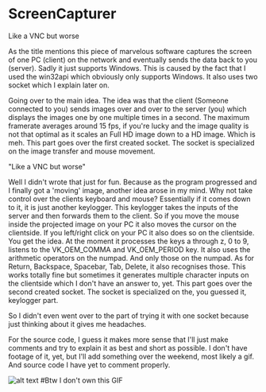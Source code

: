 # ScreenCapturer
Like a VNC but worse

As the title mentions this piece of marvelous software captures the screen of one PC (client) on the network and eventually sends the data back to you (server). Sadly it just supports Windows. This is caused by the fact that I used the win32api which obviously only supports Windows. It also uses two socket which I explain later on.

Going over to the main idea. The idea was that the client (Someone connected to you) sends images over and over to the server (you) which displays the images one by one multiple times in a second. The maximum framerate averages around 15 fps, if you're lucky and the image quality is not that optimal as it scales an Full HD image down to a HD image. Which is meh. 
This part goes over the first created socket. The socket is specialized on the image transfer and mouse movement.

"Like a VNC but worse" 

Well I didn't wrote that just for fun. Because as the program progressed and I finally got a 'moving' image, another idea arose in my mind. Why not take control over the clients keyboard and mouse?
Essentially if it comes down to it, it is just another keylogger. This keylogger takes the inputs of the server and then forwards them to the client. So if you move the mouse inside the projected image on your PC it also moves the cursor on the clientside. If you left/right click on your PC it also does so on the clientside. You get the idea. At the moment it processes the keys a through z, 0 to 9, listens to the VK_OEM_COMMA and VK_OEM_PERIOD key. It also uses the arithmetic operators on the numpad. And only those on the numpad. As for Return, Backspace, Spacebar, Tab, Delete, it also recognises those. This works totally fine but sometimes it generates multiple character inputs on the clientside which I don't have an answer to, yet.
This part goes over the second created socket. The socket is specialized on the, you guessed it, keylogger part.

So I didn't even went over to the part of trying it with one socket because just thinking about it gives me headaches.

For the source code, I guess it makes more sense that I'll just make comments and try to explain it as best and short as possible.
I don't have footage of it, yet, but I'll add something over the weekend, most likely a gif. And source code I have yet to comment properly.

![alt text](https://media.giphy.com/media/13CoXDiaCcCoyk/giphy.gif)
#Btw I don't own this GIF
